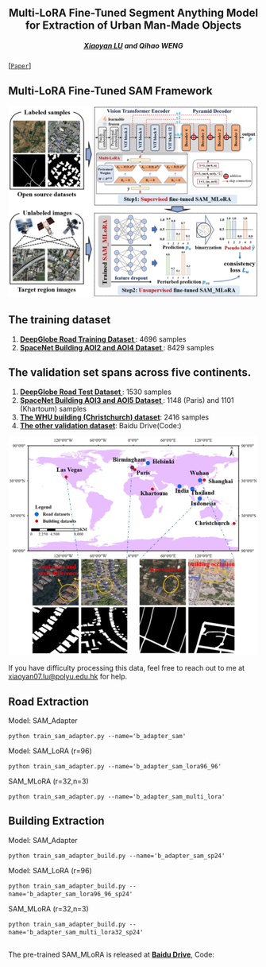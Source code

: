 <h2 align="center">Multi-LoRA Fine-Tuned Segment Anything Model for Extraction of Urban Man-Made Objects </h2>

<h5 align="center"> <a href="https://scholar.google.com/citations?user=MDA37NMAAAAJ&hl=zh-CN">Xiaoyan LU</a> and
<a>Qihao WENG</a></h5>


[[`Paper`](https://ieeexplore.ieee.org/abstract/document/10637992)] 


## Multi-LoRA Fine-Tuned SAM Framework

<div align="center">
  <img src="./img/SAM_LoRA.png?raw=true">
</div>

## The training dataset

1. [<b>DeepGlobe Road Training Dataset </b>](https://competitions.codalab.org/competitions/18467#participate-get_data): 4696 samples
2. [<b>SpaceNet Building AOI2 and AOI4 Dataset </b>](https://spacenet.ai/spacenet-buildings-dataset-v2/): 8429 samples

## The validation set spans across five continents.

1. [<b>DeepGlobe Road Test Dataset </b>](https://competitions.codalab.org/competitions/18467#participate-get_data): 1530 samples
2. [<b>SpaceNet Building AOI3 and AOI5 Dataset </b>](https://spacenet.ai/spacenet-buildings-dataset-v2/): 1148 (Paris) and 1101 (Khartoum) samples
3. [<b>The WHU building (Christchurch) dataset</b>](http://gpcv.whu.edu.cn/data/building_dataset.html): 2416 samples
4. [<b>The other validation dataset</b>]( ): Baidu Drive(Code:)

<div align="center">
  <img src="./img/val_data.png?raw=true">
</div>

If you have difficulty processing this data, feel free to reach out to me at xiaoyan07.lu@polyu.edu.hk for help.

## Road Extraction

Model: SAM_Adapter
```
python train_sam_adapter.py --name='b_adapter_sam'
```

Model: SAM_LoRA (r=96) 
```
python train_sam_adapter.py --name='b_adapter_sam_lora96_96'
```

SAM_MLoRA (r=32,n=3)
```
python train_sam_adapter.py --name='b_adapter_sam_multi_lora'
```

## Building Extraction

Model: SAM_Adapter
```
python train_sam_adapter_build.py --name='b_adapter_sam_sp24'
```

Model: SAM_LoRA (r=96) 
```
python train_sam_adapter_build.py --name='b_adapter_sam_lora96_96_sp24'
```

SAM_MLoRA (r=32,n=3)
```
python train_sam_adapter_build.py --name='b_adapter_sam_multi_lora32_sp24'
```

## 
The pre-trained SAM_MLoRA is released at [<b>Baidu Drive</b>](), Code:
